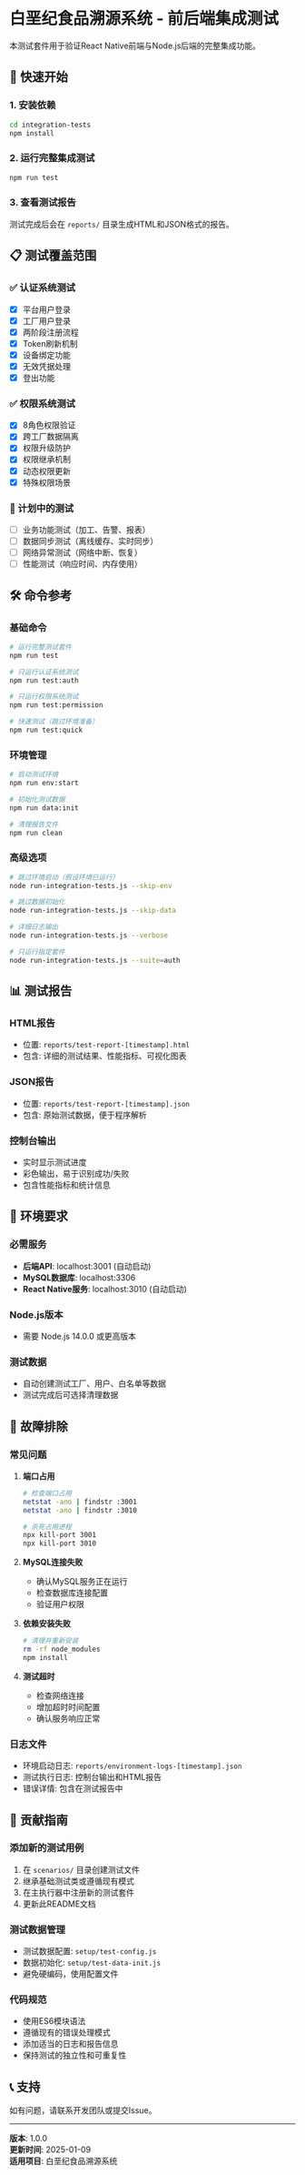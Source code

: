 # 白垩纪食品溯源系统 - 前后端集成测试

本测试套件用于验证React Native前端与Node.js后端的完整集成功能。

## 🚀 快速开始

### 1. 安装依赖
```bash
cd integration-tests
npm install
```

### 2. 运行完整集成测试
```bash
npm run test
```

### 3. 查看测试报告
测试完成后会在 `reports/` 目录生成HTML和JSON格式的报告。

## 📋 测试覆盖范围

### ✅ 认证系统测试
- [x] 平台用户登录
- [x] 工厂用户登录  
- [x] 两阶段注册流程
- [x] Token刷新机制
- [x] 设备绑定功能
- [x] 无效凭据处理
- [x] 登出功能

### ✅ 权限系统测试
- [x] 8角色权限验证
- [x] 跨工厂数据隔离
- [x] 权限升级防护
- [x] 权限继承机制
- [x] 动态权限更新
- [x] 特殊权限场景

### 🚧 计划中的测试
- [ ] 业务功能测试（加工、告警、报表）
- [ ] 数据同步测试（离线缓存、实时同步）
- [ ] 网络异常测试（网络中断、恢复）
- [ ] 性能测试（响应时间、内存使用）

## 🛠️ 命令参考

### 基础命令
```bash
# 运行完整测试套件
npm run test

# 只运行认证系统测试
npm run test:auth

# 只运行权限系统测试
npm run test:permission

# 快速测试（跳过环境准备）
npm run test:quick
```

### 环境管理
```bash
# 启动测试环境
npm run env:start

# 初始化测试数据
npm run data:init

# 清理报告文件
npm run clean
```

### 高级选项
```bash
# 跳过环境启动（假设环境已运行）
node run-integration-tests.js --skip-env

# 跳过数据初始化
node run-integration-tests.js --skip-data

# 详细日志输出
node run-integration-tests.js --verbose

# 只运行指定套件
node run-integration-tests.js --suite=auth
```

## 📊 测试报告

### HTML报告
- 位置: `reports/test-report-[timestamp].html`
- 包含: 详细的测试结果、性能指标、可视化图表

### JSON报告
- 位置: `reports/test-report-[timestamp].json`
- 包含: 原始测试数据，便于程序解析

### 控制台输出
- 实时显示测试进度
- 彩色输出，易于识别成功/失败
- 包含性能指标和统计信息

## 🔧 环境要求

### 必需服务
- **后端API**: localhost:3001 (自动启动)
- **MySQL数据库**: localhost:3306
- **React Native服务**: localhost:3010 (自动启动)

### Node.js版本
- 需要 Node.js 14.0.0 或更高版本

### 测试数据
- 自动创建测试工厂、用户、白名单等数据
- 测试完成后可选择清理数据

## 🚨 故障排除

### 常见问题

1. **端口占用**
   ```bash
   # 检查端口占用
   netstat -ano | findstr :3001
   netstat -ano | findstr :3010
   
   # 杀死占用进程
   npx kill-port 3001
   npx kill-port 3010
   ```

2. **MySQL连接失败**
   - 确认MySQL服务正在运行
   - 检查数据库连接配置
   - 验证用户权限

3. **依赖安装失败**
   ```bash
   # 清理并重新安装
   rm -rf node_modules
   npm install
   ```

4. **测试超时**
   - 检查网络连接
   - 增加超时时间配置
   - 确认服务响应正常

### 日志文件
- 环境启动日志: `reports/environment-logs-[timestamp].json`
- 测试执行日志: 控制台输出和HTML报告
- 错误详情: 包含在测试报告中

## 📝 贡献指南

### 添加新的测试用例
1. 在 `scenarios/` 目录创建测试文件
2. 继承基础测试类或遵循现有模式
3. 在主执行器中注册新的测试套件
4. 更新此README文档

### 测试数据管理
- 测试数据配置: `setup/test-config.js`
- 数据初始化: `setup/test-data-init.js`
- 避免硬编码，使用配置文件

### 代码规范
- 使用ES6模块语法
- 遵循现有的错误处理模式
- 添加适当的日志和报告信息
- 保持测试的独立性和可重复性

## 📞 支持

如有问题，请联系开发团队或提交Issue。

---

**版本**: 1.0.0  
**更新时间**: 2025-01-09  
**适用项目**: 白垩纪食品溯源系统